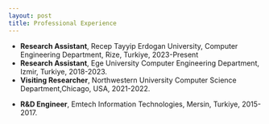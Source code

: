 ```yaml
---
layout: post
title: Professional Experience 
---
```


 <ul>
   <li><Strong>Research Assistant</Strong>, Recep Tayyip Erdogan University, Computer Engineering Department, Rize, Turkiye, 2023-Present</li>
  <li><Strong>Research Assistant</Strong>, Ege University Computer Engineering Department, Izmir, Turkiye, 2018-2023.</li>
  <li><Strong>Visiting Researcher</Strong>, Northwestern University Computer Science Department,Chicago, USA, 2021-2022.</li>
<li><p><Strong>R&D Engineer</Strong>, Emtech Information Technologies, Mersin, Turkiye, 2015-2017.</p></li>
</ul>